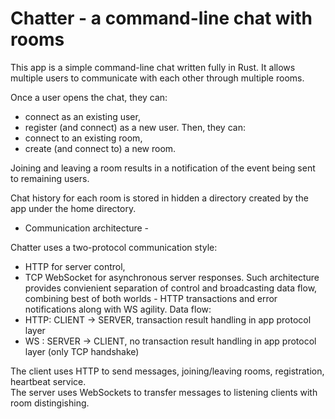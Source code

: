 # Chatter - a command-line chat with rooms

This app is a simple command-line chat written fully in Rust.
It allows multiple users to communicate with each other through multiple rooms.

Once a user opens the chat, they can:
- connect as an existing user,
- register (and connect) as a new user.
Then, they can:
- connect to an existing room,
- create (and connect to) a new room.

Joining and leaving a room results in a notification of the event being sent to remaining users.

Chat history for each room is stored in hidden a directory created by the app under the home directory.

 - Communication architecture - 

Chatter uses a two-protocol communication style:
- HTTP for server control, 
- TCP WebSocket for asynchronous server responses. 
Such architecture provides convienient separation of control and broadcasting data flow, combining best of both worlds - HTTP transactions and error notifications along with WS agility. 
Data flow:
 - HTTP: CLIENT -> SERVER, transaction result handling in app protocol layer
 - WS  : SERVER -> CLIENT, no transaction result handling in app protocol layer (only TCP handshake) 

 The client uses HTTP to send messages, joining/leaving rooms, registration, heartbeat service.                    
 The server uses WebSockets to transfer messages to listening clients with room distingishing.
